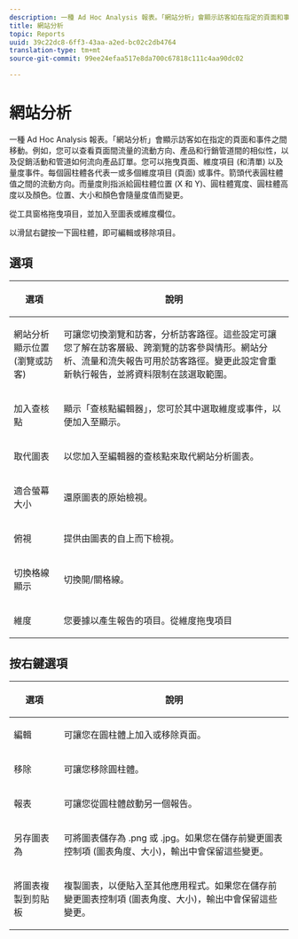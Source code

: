 ```yaml
---
description: 一種 Ad Hoc Analysis 報表。「網站分析」會顯示訪客如在指定的頁面和事件之間移動。例如，您可以查看頁面間流量的流動方向、產品和行銷管道間的相似性，以及促銷活動和管道如何流向產品訂單。您可以拖曳頁面、維度項目 (和清單) 以及量度事件。每個圓柱體各代表一或多個維度項目 (頁面) 或事件。箭頭代表圓柱體值之間的流動方向。而量度則指派給圓柱體位置 (X 和 Y)、圓柱體寬度、圓柱體高度以及顏色。位置、大小和顏色會隨量度值而變更。
title: 網站分析
topic: Reports
uuid: 39c22dc8-6ff3-43aa-a2ed-bc02c2db4764
translation-type: tm+mt
source-git-commit: 99ee24efaa517e8da700c67818c111c4aa90dc02

---
```



# 網站分析

一種 Ad Hoc Analysis 報表。「網站分析」會顯示訪客如在指定的頁面和事件之間移動。例如，您可以查看頁面間流量的流動方向、產品和行銷管道間的相似性，以及促銷活動和管道如何流向產品訂單。您可以拖曳頁面、維度項目 (和清單) 以及量度事件。每個圓柱體各代表一或多個維度項目 (頁面) 或事件。箭頭代表圓柱體值之間的流動方向。而量度則指派給圓柱體位置 (X 和 Y)、圓柱體寬度、圓柱體高度以及顏色。位置、大小和顏色會隨量度值而變更。

從工具窗格拖曳項目，並加入至圖表或維度欄位。

以滑鼠右鍵按一下圓柱體，即可編輯或移除項目。

## 選項

<table id="table_B38BD7AA465B40BABEDC8F66EB3A852F">  
 <thead> 
  <tr> 
   <th colname="col1" class="entry"> <p>選項 </p> </th> 
   <th colname="col2" class="entry"> <p>說明 </p> </th> 
  </tr> 
 </thead>
 <tbody> 
  <tr> 
   <td colname="col1"> <p>網站分析顯示位置 (瀏覽或訪客) </p> </td> 
   <td colname="col2"> <p>可讓您切換<span class="uicontrol">瀏覽</span>和<span class="uicontrol">訪客</span>，分析訪客路徑。這些設定可讓您了解在訪客層級、跨瀏覽的訪客參與情形。網站分析、流量和流失報告可用於訪客路徑。變更此設定會重新執行報告，並將資料限制在該選取範圍。 </p> </td> 
  </tr> 
  <tr> 
   <td colname="col1"> <p>加入查核點 </p> </td> 
   <td colname="col2"> <p>顯示<span class="wintitle">「查核點編輯器」</span>，您可於其中選取維度或事件，以便加入至顯示。 </p> </td> 
  </tr> 
  <tr> 
   <td colname="col1"> <p>取代圖表 </p> </td> 
   <td colname="col2"> <p>以您加入至編輯器的查核點來取代網站分析圖表。 </p> </td> 
  </tr> 
  <tr> 
   <td colname="col1"> <p>適合螢幕大小 </p> </td> 
   <td colname="col2"> <p>還原圖表的原始檢視。 </p> </td> 
  </tr> 
  <tr> 
   <td colname="col1"> <p>俯視 </p> </td> 
   <td colname="col2"> <p>提供由圖表的自上而下檢視。 </p> </td> 
  </tr> 
  <tr> 
   <td colname="col1"> <p>切換格線顯示 </p> </td> 
   <td colname="col2"> <p>切換開/關格線。 </p> </td> 
  </tr> 
  <tr> 
   <td colname="col1"> <p>維度 </p> </td> 
   <td colname="col2"> <p>您要據以產生報告的項目。從維度拖曳項目 </p> </td> 
  </tr> 
 </tbody> 
</table>

## 按右鍵選項

<table id="table_BD98971B579D4BF49E1C932A9C876752">  
 <thead> 
  <tr> 
   <th colname="col1" class="entry"> <p>選項 </p> </th> 
   <th colname="col2" class="entry"> <p>說明 </p> </th> 
  </tr> 
 </thead>
 <tbody> 
  <tr> 
   <td colname="col1"> <p>編輯 </p> </td> 
   <td colname="col2"> <p>可讓您在圓柱體上加入或移除頁面。 </p> </td> 
  </tr> 
  <tr> 
   <td colname="col1"> <p>移除 </p> </td> 
   <td colname="col2"> <p>可讓您移除圓柱體。 </p> </td> 
  </tr> 
  <tr> 
   <td colname="col1"> <p>報表 </p> </td> 
   <td colname="col2"> <p>可讓您從圓柱體啟動另一個報告。 </p> </td> 
  </tr> 
  <tr> 
   <td colname="col1"> <p>另存圖表為 </p> </td> 
   <td colname="col2"> <p>可將圖表儲存為 <span class="filepath">.png</span> 或 <span class="filepath">.jpg</span>。如果您在儲存前變更圖表控制項 (圖表角度、大小)，輸出中會保留這些變更。 </p> </td> 
  </tr> 
  <tr> 
   <td colname="col1"> <p>將圖表複製到剪貼板 </p> </td> 
   <td colname="col2"> <p>複製圖表，以便貼入至其他應用程式。如果您在儲存前變更圖表控制項 (圖表角度、大小)，輸出中會保留這些變更。 </p> </td> 
  </tr> 
 </tbody> 
</table>
